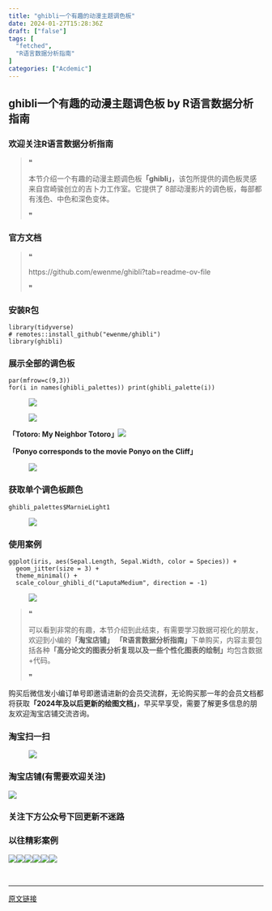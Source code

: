 ```yaml
---
title: "ghibli一个有趣的动漫主题调色板"
date: 2024-01-27T15:28:36Z
draft: ["false"]
tags: [
  "fetched",
  "R语言数据分析指南"
]
categories: ["Acdemic"]
---
```

ghibli一个有趣的动漫主题调色板 by R语言数据分析指南
------
<div><section data-tool="mdnice编辑器" data-website="https://www.mdnice.com"><h3 data-tool="mdnice编辑器"><span></span><span><span></span>欢迎关注R语言数据分析指南</span><span></span></h3><blockquote data-tool="mdnice编辑器"><span>❝</span><p>本节介绍一个有趣的动漫主题调色板<strong>「ghibli」</strong>，该包所提供的调色板灵感来自宫崎骏创立的吉卜力工作室。它提供了 8部动漫影片的调色板，每部都有浅色、中色和深色变体。</p><span>❞</span></blockquote><h3 data-tool="mdnice编辑器"><span></span><span><span></span>官方文档</span><span></span></h3><blockquote data-tool="mdnice编辑器"><span>❝</span><p>https://github.com/ewenme/ghibli?tab=readme-ov-file</p><span>❞</span></blockquote><h3 data-tool="mdnice编辑器"><span></span><span><span></span>安装R包</span><span></span></h3><pre data-tool="mdnice编辑器"><span></span><code><span>library</span>(tidyverse)<br><span># remotes::install_github("ewenme/ghibli")</span><br><span>library</span>(ghibli)<br></code></pre><h3 data-tool="mdnice编辑器"><span></span><span><span></span>展示全部的调色板</span><span></span></h3><pre data-tool="mdnice编辑器"><span></span><code>par(mfrow=c(<span>9</span>,<span>3</span>))<br><span>for</span>(i <span>in</span> names(ghibli_palettes)) print(ghibli_palette(i))<br></code></pre><figure data-tool="mdnice编辑器"><img data-imgfileid="100025682" data-ratio="0.8824074074074074" data-src="https://mmbiz.qpic.cn/mmbiz_png/EibnicgwScTAbDUqhu72aiaNqt48ic5uXuxz0tJsuW3uribqeYvb8KkkKtsp97F9KibWqYA1fqQZ7FpEeFaxicnuozcpg/640?wx_fmt=png&amp;from=appmsg" data-type="png" data-w="1080" src="https://mmbiz.qpic.cn/mmbiz_png/EibnicgwScTAbDUqhu72aiaNqt48ic5uXuxz0tJsuW3uribqeYvb8KkkKtsp97F9KibWqYA1fqQZ7FpEeFaxicnuozcpg/640?wx_fmt=png&amp;from=appmsg"></figure><figure data-tool="mdnice编辑器"><img data-imgfileid="100025683" data-ratio="0.5111111111111111" data-src="https://mmbiz.qpic.cn/mmbiz_png/EibnicgwScTAbDUqhu72aiaNqt48ic5uXuxz8NUkGm5TN2jbxGveuVIKetdiaS1wAiazzQyChEtEfFzf2VygGsRUKpaA/640?wx_fmt=png&amp;from=appmsg" data-type="png" data-w="1080" src="https://mmbiz.qpic.cn/mmbiz_png/EibnicgwScTAbDUqhu72aiaNqt48ic5uXuxz8NUkGm5TN2jbxGveuVIKetdiaS1wAiazzQyChEtEfFzf2VygGsRUKpaA/640?wx_fmt=png&amp;from=appmsg"></figure><p data-tool="mdnice编辑器"><strong>「Totoro: My Neighbor Totoro」</strong><img data-imgfileid="100025685" data-ratio="0.562962962962963" data-src="https://mmbiz.qpic.cn/mmbiz_png/EibnicgwScTAbDUqhu72aiaNqt48ic5uXuxzoAo5mPptn81crfBz1ucaonuDGFopA2rfT9SWd5RNpayhLJx6jvnOCQ/640?wx_fmt=png&amp;from=appmsg" data-type="png" data-w="1080" src="https://mmbiz.qpic.cn/mmbiz_png/EibnicgwScTAbDUqhu72aiaNqt48ic5uXuxzoAo5mPptn81crfBz1ucaonuDGFopA2rfT9SWd5RNpayhLJx6jvnOCQ/640?wx_fmt=png&amp;from=appmsg"></p><p data-tool="mdnice编辑器"><strong>「Ponyo corresponds to the movie Ponyo on the Cliff」</strong></p><figure data-tool="mdnice编辑器"><img data-imgfileid="100025684" data-ratio="0.5407407407407407" data-src="https://mmbiz.qpic.cn/mmbiz_png/EibnicgwScTAbDUqhu72aiaNqt48ic5uXuxzhXEUeql9WsqRmJicZYNqemiaIvaJXBz5cvyH5xK5S0iaS1lUS85gBicnWQ/640?wx_fmt=png&amp;from=appmsg" data-type="png" data-w="1080" src="https://mmbiz.qpic.cn/mmbiz_png/EibnicgwScTAbDUqhu72aiaNqt48ic5uXuxzhXEUeql9WsqRmJicZYNqemiaIvaJXBz5cvyH5xK5S0iaS1lUS85gBicnWQ/640?wx_fmt=png&amp;from=appmsg"></figure><h3 data-tool="mdnice编辑器"><span></span><span><span></span>获取单个调色板颜色</span><span></span></h3><pre data-tool="mdnice编辑器"><span></span><code>ghibli_palettes$MarnieLight1<br></code></pre><figure data-tool="mdnice编辑器"><img data-imgfileid="100025681" data-ratio="0.06719367588932806" data-src="https://mmbiz.qpic.cn/mmbiz_png/EibnicgwScTAbDUqhu72aiaNqt48ic5uXuxzw9H26ZEqm7v4EwwWicQHYV8ibndO6Shbeq7ib3JWzLqponnEghIouFIpg/640?wx_fmt=png&amp;from=appmsg" data-type="png" data-w="1012" src="https://mmbiz.qpic.cn/mmbiz_png/EibnicgwScTAbDUqhu72aiaNqt48ic5uXuxzw9H26ZEqm7v4EwwWicQHYV8ibndO6Shbeq7ib3JWzLqponnEghIouFIpg/640?wx_fmt=png&amp;from=appmsg"></figure><h3 data-tool="mdnice编辑器"><span></span><span><span></span>使用案例</span><span></span></h3><pre data-tool="mdnice编辑器"><span></span><code>ggplot(iris, aes(Sepal.Length, Sepal.Width, color = Species)) +<br>  geom_jitter(size = <span>3</span>) +<br>  theme_minimal() +<br>  scale_colour_ghibli_d(<span>"LaputaMedium"</span>, direction = -<span>1</span>)<br></code></pre><figure data-tool="mdnice编辑器"><img data-imgfileid="100025689" data-ratio="0.7537037037037037" data-src="https://mmbiz.qpic.cn/mmbiz_png/EibnicgwScTAbDUqhu72aiaNqt48ic5uXuxzSMQBpibmLMFLT7UhGmfRLLJsMXuOwZ3a2psUsnccKhMO45XichOZicWIw/640?wx_fmt=png&amp;from=appmsg" data-type="png" data-w="1080" src="https://mmbiz.qpic.cn/mmbiz_png/EibnicgwScTAbDUqhu72aiaNqt48ic5uXuxzSMQBpibmLMFLT7UhGmfRLLJsMXuOwZ3a2psUsnccKhMO45XichOZicWIw/640?wx_fmt=png&amp;from=appmsg"></figure><blockquote data-tool="mdnice编辑器"><span>❝</span><p>可以看到非常的有趣，本节介绍到此结束，有需要学习数据可视化的朋友，欢迎到小编的<strong>「淘宝店铺」</strong> <strong>「R语言数据分析指南」</strong>下单购买，内容主要包括各种<strong>「高分论文的图表分析复现以及一些个性化图表的绘制」</strong>均包含数据+代码。</p><span>❞</span></blockquote><p data-tool="mdnice编辑器">购买后微信发小编订单号即邀请进新的会员交流群，无论购买那一年的会员文档都将获取<strong>「2024年及以后更新的绘图文档」</strong>，早买早享受，需要了解更多信息的朋友欢迎淘宝店铺交流咨询。</p><h3 data-tool="mdnice编辑器"><span></span><span><span></span>淘宝扫一扫</span><span></span></h3><figure data-tool="mdnice编辑器"><img data-imgfileid="100025687" data-ratio="1.5681159420289854" data-src="https://mmbiz.qpic.cn/mmbiz_png/EibnicgwScTAbDUqhu72aiaNqt48ic5uXuxzRXq8bibjicCj18kOT9cwHIlUgoCYDUJ5pXB7rLBUjIZI1jyTPZsmmic6A/640?wx_fmt=png&amp;from=appmsg" data-type="png" data-w="690" src="https://mmbiz.qpic.cn/mmbiz_png/EibnicgwScTAbDUqhu72aiaNqt48ic5uXuxzRXq8bibjicCj18kOT9cwHIlUgoCYDUJ5pXB7rLBUjIZI1jyTPZsmmic6A/640?wx_fmt=png&amp;from=appmsg"></figure><h3 data-tool="mdnice编辑器"><span></span><span><span></span>淘宝店铺(有需要欢迎关注)</span><span></span></h3><p><img data-galleryid="" data-imgfileid="100019415" data-ratio="1.0210420841683367" data-s="300,640" data-src="https://mmbiz.qpic.cn/mmbiz_jpg/EibnicgwScTAbvhPDLGT8NaialEsht92PTYNJWpmVLfoYGic1uha5FyBrDCibibZCLjiazgvpT1XcdwibfVywD2el0VAgg/640?wx_fmt=jpeg" data-type="jpeg" data-w="998" src="https://mmbiz.qpic.cn/mmbiz_jpg/EibnicgwScTAbvhPDLGT8NaialEsht92PTYNJWpmVLfoYGic1uha5FyBrDCibibZCLjiazgvpT1XcdwibfVywD2el0VAgg/640?wx_fmt=jpeg"></p><h3 data-tool="mdnice编辑器"><span></span><span><span></span>关注下方公众号下回更新不迷路</span><span></span></h3><section><mp-common-profile data-pluginname="mpprofile" data-id="Mzg3MzQzNTYzMw==" data-headimg="http://mmbiz.qpic.cn/mmbiz_png/EibnicgwScTAZF0rpeZII9Ltl26VbVagriczTria1fib3XgjwwHEHFjPzkmGpqWDVVHBSzhENictUM2iavAKiaM5lc9USw/0?wx_fmt=png" data-nickname="R语言数据分析指南" data-alias="YanJANtwo" data-signature="R语言重症爱好者，喜欢绘制各种精美的图表，喜欢的小伙伴可以关注我，跟我一起学习" data-from="0" data-is_biz_ban="0"></mp-common-profile></section><h3 data-tool="mdnice编辑器"><span></span><span><span></span>以往精彩案例</span><span></span></h3><p data-tool="mdnice编辑器"><img data-imgfileid="100025688" data-ratio="0.6175925925925926" data-src="https://mmbiz.qpic.cn/mmbiz_png/EibnicgwScTAbDUqhu72aiaNqt48ic5uXuxzECkicXjE499JByouWalsx0SYKNUmrG0OC6nw2n31biaibY283trNsicrIA/640?wx_fmt=png&amp;from=appmsg" data-type="png" data-w="1080" src="https://mmbiz.qpic.cn/mmbiz_png/EibnicgwScTAbDUqhu72aiaNqt48ic5uXuxzECkicXjE499JByouWalsx0SYKNUmrG0OC6nw2n31biaibY283trNsicrIA/640?wx_fmt=png&amp;from=appmsg"><img data-imgfileid="100025690" data-ratio="0.4255555555555556" data-src="https://mmbiz.qpic.cn/mmbiz_png/EibnicgwScTAbDUqhu72aiaNqt48ic5uXuxzH2G0rTSSS21leaHbYGt6iaXRGia6Hfhibuo5ajxULFibiaiaAgSgqqP8Q00g/640?wx_fmt=png&amp;from=appmsg" data-type="png" data-w="900" src="https://mmbiz.qpic.cn/mmbiz_png/EibnicgwScTAbDUqhu72aiaNqt48ic5uXuxzH2G0rTSSS21leaHbYGt6iaXRGia6Hfhibuo5ajxULFibiaiaAgSgqqP8Q00g/640?wx_fmt=png&amp;from=appmsg"><img data-imgfileid="100025686" data-ratio="0.4255555555555556" data-src="https://mmbiz.qpic.cn/mmbiz_png/EibnicgwScTAbDUqhu72aiaNqt48ic5uXuxzvDYMMHGviag1ia5lewibfwrP31RVluesfdHibgiaT9qM9cVAwGjVLGaBJ7g/640?wx_fmt=png&amp;from=appmsg" data-type="png" data-w="900" src="https://mmbiz.qpic.cn/mmbiz_png/EibnicgwScTAbDUqhu72aiaNqt48ic5uXuxzvDYMMHGviag1ia5lewibfwrP31RVluesfdHibgiaT9qM9cVAwGjVLGaBJ7g/640?wx_fmt=png&amp;from=appmsg"><img data-imgfileid="100025694" data-ratio="0.4255555555555556" data-src="https://mmbiz.qpic.cn/mmbiz_png/EibnicgwScTAbDUqhu72aiaNqt48ic5uXuxzf9pnQT4Rgg8SzbA0lywiasEclE2wvTgnFu4ibhxAqLk8v8anYm0kMhOQ/640?wx_fmt=png&amp;from=appmsg" data-type="png" data-w="900" src="https://mmbiz.qpic.cn/mmbiz_png/EibnicgwScTAbDUqhu72aiaNqt48ic5uXuxzf9pnQT4Rgg8SzbA0lywiasEclE2wvTgnFu4ibhxAqLk8v8anYm0kMhOQ/640?wx_fmt=png&amp;from=appmsg"><img data-imgfileid="100025695" data-ratio="0.4255555555555556" data-src="https://mmbiz.qpic.cn/mmbiz_png/EibnicgwScTAbDUqhu72aiaNqt48ic5uXuxzkxDBZgA5FTS633GzMvU0BicQcqCA0ctnDeIhjx0LzttZYZ9iaTG4EDqg/640?wx_fmt=png&amp;from=appmsg" data-type="png" data-w="900" src="https://mmbiz.qpic.cn/mmbiz_png/EibnicgwScTAbDUqhu72aiaNqt48ic5uXuxzkxDBZgA5FTS633GzMvU0BicQcqCA0ctnDeIhjx0LzttZYZ9iaTG4EDqg/640?wx_fmt=png&amp;from=appmsg"><img data-imgfileid="100025692" data-ratio="0.4255555555555556" data-src="https://mmbiz.qpic.cn/mmbiz_png/EibnicgwScTAbDUqhu72aiaNqt48ic5uXuxz4ccUzAoduRIzduUUqPlVv9gqIJpGr58MtjvZHsWG0jibNzBa4ibwjRbg/640?wx_fmt=png&amp;from=appmsg" data-type="png" data-w="900" src="https://mmbiz.qpic.cn/mmbiz_png/EibnicgwScTAbDUqhu72aiaNqt48ic5uXuxz4ccUzAoduRIzduUUqPlVv9gqIJpGr58MtjvZHsWG0jibNzBa4ibwjRbg/640?wx_fmt=png&amp;from=appmsg"></p></section><p><br></p><p><mp-style-type data-value="3"></mp-style-type></p></div>  
<hr>
<a href="https://mp.weixin.qq.com/s/1uvzkbrBVOvvsrnMg2jWFw",target="_blank" rel="noopener noreferrer">原文链接</a>
